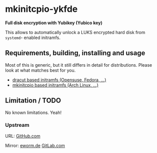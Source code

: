 mkinitcpio-ykfde
================

**Full disk encryption with Yubikey (Yubico key)**

This allows to automatically unlock a LUKS encrypted hard disk from `systemd`-
enabled initramfs.

Requirements, building, installing and usage
--------------------------------------------

Most of this is generic, but it still differs in detail for
distributions. Please look at what matches best for you.

* [dracut based initramfs (Opensuse, Fedora, ...)](README-dracut.md)
* [mkinitcpio based initramfs (Arch Linux, ...)](README-mkinitcpio.md)

Limitation / TODO
-----------------

No known limitations. Yeah!

### Upstream

URL:
[GitHub.com](https://github.com/eworm-de/mkinitcpio-ykfde#mkinitcpio-ykfde)

Mirror:
[eworm.de](https://git.eworm.de/cgit.cgi/mkinitcpio-ykfde/)
[GitLab.com](https://gitlab.com/eworm-de/mkinitcpio-ykfde#mkinitcpio-ykfde)
